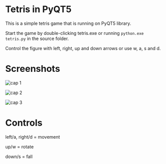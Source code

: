 # Tetris in PyQT5

This is a simple tetris game that is running on PyQT5 library.

Start the game by double-clicking tetris.exe or running `python.exe tetris.py` in the source folder.

Control the figure with left, right, up and down arrows or use w, a, s and d.

# Screenshots

![cap 1](https://github.com/combo-wombo/Python-PyQT5-Tetris-game/blob/main/screenshots/1.jpg?raw=true)

![cap 2](https://github.com/combo-wombo/Python-PyQT5-Tetris-game/blob/main/screenshots/2.jpg?raw=true)

![cap 3](https://github.com/combo-wombo/Python-PyQT5-Tetris-game/blob/main/screenshots/3.jpg?raw=true)

# Controls

left/a, right/d = movement

up/w = rotate

down/s = fall
